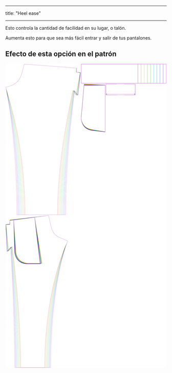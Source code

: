 - - -
title: "Heel ease"
- - -

Esto controla la cantidad de facilidad en su lugar, o talón.

Aumenta esto para que sea más fácil entrar y salir de tus pantalones.

## Efecto de esta opción en el patrón

![Esta imagen muestra el efecto de esta opción superponiendo varias variantes que tienen un valor diferente para esta opción](paco_heelease_sample.svg "Effect of this option on the pattern")
